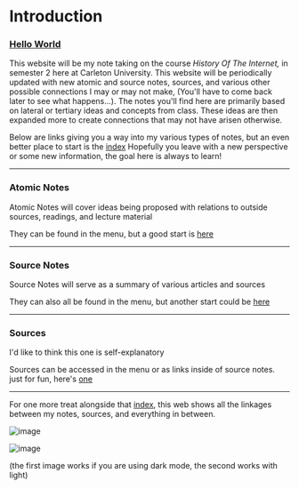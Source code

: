 # Introduction

### [Hello World](https://youtu.be/fJ_nXc6D1wE)

This website will be my note taking on the course _History Of The Internet,_ in semester 2 here at Carleton University. This website will be periodically updated with new atomic and source notes, sources, and various other possible connections I may or may not make, (You'll have to come back later to see what happens...). The notes you'll find here are primarily based on lateral or tertiary ideas and concepts from class. These ideas are then expanded more to create connections that may not have arisen otherwise. 

Below are links giving you a way into my various types of notes, but an even better place to start is the [index](https://callumolive.github.io/HIST1900-notes/A.%20Index/)
Hopefully you leave with a new perspective or some new information, the goal here is always to learn!

-------------------------------------------------------------------------------------------------------------------------------------------------------------------------


### Atomic Notes

Atomic Notes will cover ideas being proposed with relations to outside sources, readings, and lecture material

They can be found in the menu, but a good start is [here](https://callumolive.github.io/HIST1900-notes/Atomic%20Notes/Codes%20and%20Ciphers/)

-------------------------------------------------------------------------------------------------------------------------------------------------------------------------

### Source Notes

Source Notes will serve as a summary of various articles and sources

They can also all be found in the menu, but another start could be [here](https://callumolive.github.io/HIST1900-notes/Source%20Notes/Blade%20Runner%20and%20Cyberpunk%20Visions%20of%20Humanity/)

-------------------------------------------------------------------------------------------------------------------------------------------------------------------------

### Sources

I'd like to think this one is self-explanatory

Sources can be accessed in the menu or as links inside of source notes. just for fun, here's [one](https://callumolive.github.io/HIST1900-notes/Sources/kingSecretsCiphers2020/)

-----------------------------------------------------------------------------------------------------------------------------------------------------------------------

For one more treat alongside that [index](https://callumolive.github.io/HIST1900-notes/A.%20Index/), this web shows all the linkages between my notes, sources, and everything in between. 

![image](https://user-images.githubusercontent.com/122491619/224448247-e7d4847d-b671-4d25-9942-a7bbd565420b.png)

![image](https://user-images.githubusercontent.com/122491619/224448891-3211e034-2bba-45a6-8b30-0c18334faf94.png)

(the first image works if you are using dark mode, the second works with light)

